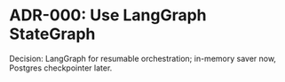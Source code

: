 # ADR-000: Use LangGraph StateGraph
Decision: LangGraph for resumable orchestration; in-memory saver now, Postgres checkpointer later.
